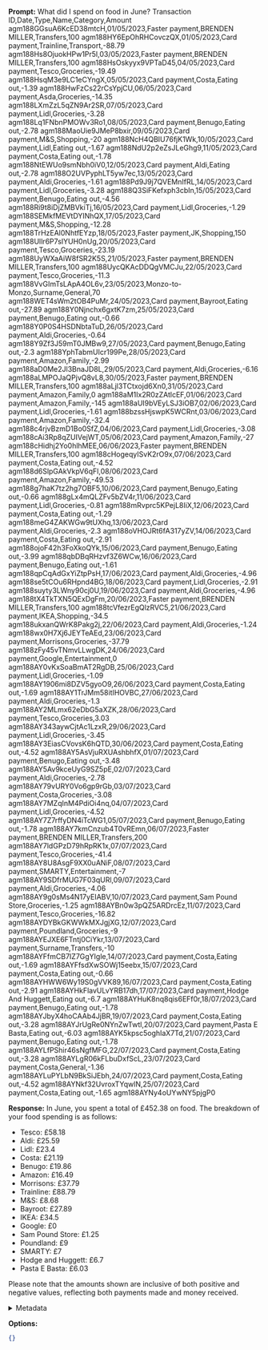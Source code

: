 **Prompt:**
What did I spend on food in June?
Transaction ID,Date,Type,Name,Category,Amount agm188GGsuA6KcED38mtcH,01/05/2023,Faster payment,BRENDEN MILLER,Transfers,100 agm188HY6EpOhRHCovczQX,01/05/2023,Card payment,Trainline,Transport,-88.79 agm188Hs8OjuokHPw1Pr5l,03/05/2023,Faster payment,BRENDEN MILLER,Transfers,100 agm188HsOskyyx9VPTaD45,04/05/2023,Card payment,Tesco,Groceries,-19.49 agm188HsqM3e9LC1eCYngX,05/05/2023,Card payment,Costa,Eating out,-1.39 agm188HwFzCs22rCsYpjCU,06/05/2023,Card payment,Asda,Groceries,-14.35 agm188LXmZzL5qZN9Ar2SR,07/05/2023,Card payment,Lidl,Groceries,-3.28 agm188Lq1FNbnPMOWv3Ro1,08/05/2023,Card payment,Benugo,Eating out,-2.78 agm188MaoUie9JMeP8bxir,09/05/2023,Card payment,M&S,Shopping,-20 agm188NcH4QBIU76fjK1Wk,10/05/2023,Card payment,Lidl,Eating out,-1.67 agm188NdU2p2eZsJLeGhg9,11/05/2023,Card payment,Costa,Eating out,-1.78 agm188NtEWUo9smNbh0iV0,12/05/2023,Card payment,Aldi,Eating out,-2.78 agm188O2UVPyphLT5yw7ec,13/05/2023,Card payment,Aldi,Groceries,-1.61 agm188Pd9J9j7QVEMnIfRL,14/05/2023,Card payment,Lidl,Groceries,-3.28 agm188Q3SiFKefxph3cbIn,15/05/2023,Card payment,Benugo,Eating out,-4.56 agm188Ri9t8iDjZMBVkiTj,16/05/2023,Card payment,Lidl,Groceries,-1.29 agm188SEMkfMEVtDYINhQX,17/05/2023,Card payment,M&S,Shopping,-12.28 agm188TrHzEAl0NhtfEYzp,18/05/2023,Faster payment,JK,Shopping,150 agm188Ullr6P7sIYUH0nUg,20/05/2023,Card payment,Tesco,Groceries,-23.19 agm188UyWXaAiW8fSR2K5S,21/05/2023,Faster payment,BRENDEN MILLER,Transfers,100 agm188UycQKAcDDQgVMCJu,22/05/2023,Card payment,Tesco,Groceries,-11.3 agm188VvGImTsLApA4OL6v,23/05/2023,Monzo-to-Monzo,Surname,General,70 agm188WET4sWm2tOB4PuMr,24/05/2023,Card payment,Bayroot,Eating out,-27.89 agm188Y0Njnchx6gxtK7zm,25/05/2023,Card payment,Benugo,Eating out,-0.66 agm188Y0P0S4HSDNbtaTuD,26/05/2023,Card payment,Aldi,Groceries,-0.64 agm188Y9Zf3J59mT0JMBw9,27/05/2023,Card payment,Benugo,Eating out,-2.3 agm188YphTabmUIcr199Pe,28/05/2023,Card payment,Amazon,Family,-2.99 agm188aD0Me2Jl3BnaJD8L,29/05/2023,Card payment,Aldi,Groceries,-6.16 agm188aLMPOJaQPjvQ8vL8,30/05/2023,Faster payment,BRENDEN MILLER,Transfers,100 agm188aLjl3TCtxojd6Xn0,31/05/2023,Card payment,Amazon,Family,0 agm188aM1Ix2R0zZAtlcEF,01/06/2023,Card payment,Amazon,Family,-145 agm188aUI9bVEyLSJ3iOB7,02/06/2023,Card payment,Lidl,Groceries,-1.61 agm188bzssHjswpK5WCRnt,03/06/2023,Card payment,Amazon,Family,-32.4 agm188c4rjvBzmD1Bo0SfZ,04/06/2023,Card payment,Lidl,Groceries,-3.08 agm188cAi3Rp8qZUIVejWT,05/06/2023,Card payment,Amazon,Family,-27 agm188cHidhj2Yo0hlhMEE,06/06/2023,Faster payment,BRENDEN MILLER,Transfers,100 agm188cHogeqyISvK2rO9x,07/06/2023,Card payment,Costa,Eating out,-4.52 agm188d6SlpGAkVkpV6qFl,08/06/2023,Card payment,Amazon,Family,-49.53 agm188g7haK7tz2hg7OBF5,10/06/2023,Card payment,Benugo,Eating out,-0.66 agm188gLx4mQLZFv5bZV4r,11/06/2023,Card payment,Lidl,Groceries,-0.81 agm188mRvprc5KPejL8IiX,12/06/2023,Card payment,Costa,Eating out,-1.29 agm188meG4ZAKWGw9tUXhq,13/06/2023,Card payment,Aldi,Groceries,-2.3 agm188oVHOJRt6fA317yZV,14/06/2023,Card payment,Costa,Eating out,-2.91 agm188ojoF42h3FoXkoQYk,15/06/2023,Card payment,Benugo,Eating out,-3.99 agm188qbDBqRHzvf3Z6WCw,16/06/2023,Card payment,Benugo,Eating out,-1.61 agm188qpCqAdGxYiZtpPsH,17/06/2023,Card payment,Aldi,Groceries,-4.96 agm188se5tCOu6RHpnd4BG,18/06/2023,Card payment,Lidl,Groceries,-2.91 agm188suyty3LWny90cj0U,19/06/2023,Card payment,Aldi,Groceries,-4.96 agm188tX4TkTXN5QExDgFm,20/06/2023,Faster payment,BRENDEN MILLER,Transfers,100 agm188tcVfezrEgQlzRVC5,21/06/2023,Card payment,IKEA,Shopping,-34.5 agm188ukxanQWrK8Pakg2j,22/06/2023,Card payment,Aldi,Groceries,-1.24 agm188wx0H7Xj6JEYTeAEd,23/06/2023,Card payment,Morrisons,Groceries,-37.79 agm188zFy45vTNmvLLwgDK,24/06/2023,Card payment,Google,Entertainment,0 agm188AY0vKxSoaBmAT2RgDB,25/06/2023,Card payment,Lidl,Groceries,-1.09 agm188AY1906mi8DZV5gyoO9,26/06/2023,Card payment,Costa,Eating out,-1.69 agm188AY1TrJMm58itIHOVBC,27/06/2023,Card payment,Aldi,Groceries,-1.3 agm188AY2MLmx62eDbG5aXZK,28/06/2023,Card payment,Tesco,Groceries,3.03 agm188AY343aywCjtAc1LzxR,29/06/2023,Card payment,Lidl,Groceries,-3.45 agm188AY3EiasCVovsK6hQTD,30/06/2023,Card payment,Costa,Eating out,-4.52 agm188AY5AsVjuRXUAshbhfX,01/07/2023,Card payment,Benugo,Eating out,-3.48 agm188AY5Av9kceUyG9SZ5pE,02/07/2023,Card payment,Aldi,Groceries,-2.78 agm188AY79vURY0Vo6gp9rGb,03/07/2023,Card payment,Costa,Groceries,-3.08 agm188AY7MZqInM4PdiOi4nq,04/07/2023,Card payment,Lidl,Groceries,-4.52 agm188AY7Z7rffyDN4iTcWG1,05/07/2023,Card payment,Benugo,Eating out,-1.78 agm188AY7kmCnzub4T0vREmn,06/07/2023,Faster payment,BRENDEN MILLER,Transfers,200 agm188AY7ldGPzD79hRpRK1x,07/07/2023,Card payment,Tesco,Groceries,-41.4 agm188AY8U8AsgF9XX0uANiF,08/07/2023,Card payment,SMARTY,Entertainment,-7 agm188AY9SDfrMUG7F03qURl,09/07/2023,Card payment,Aldi,Groceries,-4.06 agm188AY9g0sMs4N17yEIABV,10/07/2023,Card payment,Sam Pound Store,Groceries,-1.25 agm188AYBn0w3pQZ5ARDrcEz,11/07/2023,Card payment,Tesco,Groceries,-16.82 agm188AYDYBkGKWWkMXJgjXG,12/07/2023,Card payment,Poundland,Groceries,-9 agm188AYEJXE6FTntj0CiYkr,13/07/2023,Card payment,Surname,Transfers,-10 agm188AYFfmCB7IZ7GgYIgle,14/07/2023,Card payment,Costa,Eating out,-1.69 agm188AYFfsdXwSOWj15eebx,15/07/2023,Card payment,Costa,Eating out,-0.66 agm188AYHWW6Wy19S0gVVK89,16/07/2023,Card payment,Costa,Eating out,-2.91 agm188AYHkFlavULvYRB17dh,17/07/2023,Card payment,Hodge And Huggett,Eating out,-6.7 agm188AYHuK8nq8qis6EFf0r,18/07/2023,Card payment,Benugo,Eating out,-1.78 agm188AYJbyX4hoCAAb4JjBR,19/07/2023,Card payment,Costa,Eating out,-3.28 agm188AYJrUgRe0NYnZwTwtl,20/07/2023,Card payment,Pasta E Basta,Eating out,-6.03 agm188AYK5kpsc5oghIaX7Td,21/07/2023,Card payment,Benugo,Eating out,-1.78 agm188AYLfPShir46sNgfMFG,22/07/2023,Card payment,Costa,Eating out,-3.28 agm188AYLgR06kFLbuDxfScL,23/07/2023,Card payment,Costa,General,-1.36 agm188AYLuPYLbN9BkSiJEbh,24/07/2023,Card payment,Costa,Eating out,-4.52 agm188AYNkf32UvroxTYqwlN,25/07/2023,Card payment,Costa,Eating out,-1.65 agm188AYNy4oUYwNY5pjgP0

**Response:**
In June, you spent a total of £452.38 on food. The breakdown of your food spending is as follows:

- Tesco: £58.18
- Aldi: £25.59
- Lidl: £23.4
- Costa: £21.19
- Benugo: £19.86
- Amazon: £16.49
- Morrisons: £37.79
- Trainline: £88.79
- M&S: £8.68
- Bayroot: £27.89
- IKEA: £34.5
- Google: £0
- Sam Pound Store: £1.25
- Poundland: £9
- SMARTY: £7
- Hodge and Huggett: £6.7
- Pasta E Basta: £6.03

Please note that the amounts shown are inclusive of both positive and negative values, reflecting both payments made and money received.

<details><summary>Metadata</summary>

- Duration: 23949 ms
- Datetime: 2023-10-19T15:41:42.387305
- Model: gpt-3.5-turbo-0613

</details>

**Options:**
```json
{}
```

